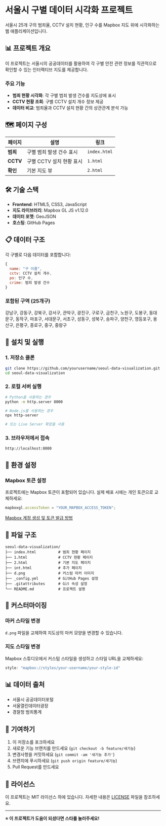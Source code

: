 # 서울시 구별 데이터 시각화 프로젝트

서울시 25개 구의 범죄율, CCTV 설치 현황, 인구 수를 Mapbox 지도 위에 시각화하는 웹 애플리케이션입니다.

## 📊 프로젝트 개요

이 프로젝트는 서울시의 공공데이터를 활용하여 각 구별 안전 관련 정보를 직관적으로 확인할 수 있는 인터랙티브 지도를 제공합니다.

### 주요 기능
- **범죄 현황 시각화**: 각 구별 범죄 발생 건수를 지도상에 표시
- **CCTV 현황 조회**: 구별 CCTV 설치 개수 정보 제공  
- **데이터 비교**: 범죄율과 CCTV 설치 현황 간의 상관관계 분석 가능

## 🗺️ 페이지 구성

| 페이지 | 설명 | 링크 |
|--------|------|------|
| **범죄** | 구별 범죄 발생 건수 표시 | `index.html` |
| **CCTV** | 구별 CCTV 설치 현황 표시 | `1.html` |
| **확인** | 기본 지도 뷰 | `2.html` |

## 🛠️ 기술 스택

- **Frontend**: HTML5, CSS3, JavaScript
- **지도 라이브러리**: Mapbox GL JS v1.12.0
- **데이터 포맷**: GeoJSON
- **호스팅**: GitHub Pages

## 📋 데이터 구조

각 구별로 다음 데이터를 포함합니다:

```javascript
{
  name: "구 이름",
  cctv: CCTV 설치 개수,
  po: 인구 수,
  crime: 범죄 발생 건수
}
```

### 포함된 구역 (25개구)
강남구, 강동구, 강북구, 강서구, 관악구, 광진구, 구로구, 금천구, 노원구, 도봉구, 동대문구, 동작구, 마포구, 서대문구, 서초구, 성동구, 성북구, 송파구, 양천구, 영등포구, 용산구, 은평구, 종로구, 중구, 중랑구

## 🚀 설치 및 실행

### 1. 저장소 클론
```bash
git clone https://github.com/yourusername/seoul-data-visualization.git
cd seoul-data-visualization
```

### 2. 로컬 서버 실행
```bash
# Python을 사용하는 경우
python -m http.server 8000

# Node.js를 사용하는 경우  
npx http-server

# 또는 Live Server 확장을 사용
```

### 3. 브라우저에서 접속
```
http://localhost:8000
```

## 🔧 환경 설정

### Mapbox 토큰 설정
프로젝트에는 Mapbox 토큰이 포함되어 있습니다. 실제 배포 시에는 개인 토큰으로 교체하세요:

```javascript
mapboxgl.accessToken = "YOUR_MAPBOX_ACCESS_TOKEN";
```

[Mapbox 계정 생성 및 토큰 발급 방법](https://docs.mapbox.com/help/getting-started/access-tokens/)

## 📁 파일 구조

```
seoul-data-visualization/
├── index.html          # 범죄 현황 페이지
├── 1.html              # CCTV 현황 페이지  
├── 2.html              # 기본 지도 페이지
├── int.html            # 추가 페이지
├── d.png               # 커스텀 마커 이미지
├── _config.yml         # GitHub Pages 설정
├── .gitattributes      # Git 속성 설정
└── README.md           # 프로젝트 설명
```

## 🎨 커스터마이징

### 마커 스타일 변경
`d.png` 파일을 교체하여 지도상의 마커 모양을 변경할 수 있습니다.

### 지도 스타일 변경
Mapbox 스튜디오에서 커스텀 스타일을 생성하고 스타일 URL을 교체하세요:
```javascript
style: "mapbox://styles/your-username/your-style-id"
```

## 📊 데이터 출처

- 서울시 공공데이터포털
- 서울열린데이터광장
- 경찰청 범죄통계

## 🤝 기여하기

1. 이 저장소를 포크하세요
2. 새로운 기능 브랜치를 만드세요 (`git checkout -b feature/새기능`)
3. 변경사항을 커밋하세요 (`git commit -am '새기능 추가'`)
4. 브랜치에 푸시하세요 (`git push origin feature/새기능`)
5. Pull Request를 만드세요

## 📝 라이선스

이 프로젝트는 MIT 라이선스 하에 있습니다. 자세한 내용은 [LICENSE](LICENSE) 파일을 참조하세요.

---

**⭐ 이 프로젝트가 도움이 되셨다면 스타를 눌러주세요!**
